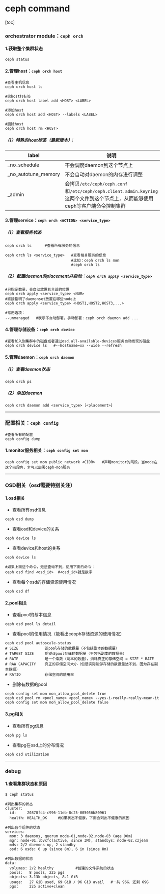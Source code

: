 # ceph command

[toc]

### orchestrator module：`ceph orch`

#### 1.获取整个集群状态
```shell
ceph status
```

#### 2.管理host：`ceph orch host`
```shell
#查看主机信息
ceph orch host ls

#给host打标签
ceph orch host label add <HOST> <LABEL>

#添加host
ceph orch host add <HOST> --labels <LABEL>

#删除host
ceph orch host rm <HOST>
```

##### （1）特殊的host标签（最新版本）：
|label|说明|
|-|-|
|_no_schedule|不会调度daemon到这个节点上|
|_no_autotune_memory|不会自动对daemon的内存进行调整|
|_admin|会拷贝`/etc/ceph/ceph.conf`和`/etc/ceph/ceph.client.admin.keyring`这两个文件到这个节点上，从而能够使用ceph等客户端命令控制集群|

#### 3.管理service：`ceph orch <ACTION> <service_type>`

##### （1）查看服务状态
```shell
ceph orch ls      #查看所有服务的信息

ceph orch ls <service_type>   #查看相关服务的信息
                              #比如：ceph orch ls mon
                              #ceph orch ls
```

##### （2）配置daemon的placement并启动：`ceph orch apply <service_type>`

```shell
#只指定数量，会自动放置到合适的位置
ceph orch apply <service_type> <NUM>
#直接指明了daemonset放置在哪些node上
ceph orch apply <service_type> <HOST1,HOST2,HOST3,...>

#常用选项：
--unmanaged   #表示不自动部署，手动部署：ceph orch daemon add ...
```

#### 4.管理存储设备：`ceph orch device`

```shell
#查看加入到集群中的磁盘或者通过osd.all-available-devices服务自动发现的磁盘
ceph orch device ls   #--hostname=xx --wide --refresh
```

#### 5.管理daemon：`ceph orch daemon`

##### （1）查看daemon状态
```shell
ceph orch ps
```

##### （2）添加daemon
```shell
ceph orch daemon add <service_type> [<placement>]
```

***

### 配置相关：`ceph config`

```shell
#查看所有的配置
ceph config dump
```

#### 1.monitor服务相关：`ceph config set mon`
```shell
ceph config set mon public_network <CIDR>   #声明monitor的网段，当node在这个网段内，才可以部署ceph-mon服务
```

***

### OSD相关（osd需要特别关注）

#### 1.osd相关

* 查看所有osd信息
```shell
ceph osd dump
```

* 查看osd和device的关系
```shell
ceph device ls
```

* 查看device和host的关系
```shell
ceph device ls

#如果上面这个命令，无法查询不到，使用下面的命令：
ceph osd find <osd_id>  #<osd_id>就是数字
```

* 查看每个osd的存储资源使用情况
```shell
ceph osd df
```

#### 2.pool相关

* 查看pool的基本信息
```shell
ceph osd pool ls detail
```

* 查看pool的使用情况（能看出ceoph存储资源的使用情况）
```shell
ceph osd pool autoscale-status
# SIZE            该pool存储的数据量（不包括副本的数据量）
# TARGET SIZE     期望该pool存储的数据量（不包括副本的数据量）
# RATE            是一个乘数（副本的数量），消耗真正的存储空间 = SIZE * RATE
# RAW CAPACITY    真正的存储空间大小（但是实际能够存储的数据量达不到，因为存在副本数据）
# RATIO           存储空间的使用率
```

* 删除有数据的pool
```shell
ceph config set mon mon_allow_pool_delete true
ceph osd pool rm <pool_name> <pool_name> --yes-i-really-really-mean-it
ceph config set mon mon_allow_pool_delete false
```

#### 3.pg相关

* 查看所有pg信息
```shell
ceph pg ls
```

* 查看pg在osd上的分布情况
```shell
ceph osd utilization
```

***

### debug

#### 1.查看集群状态和原因
```shell
$ ceph status

#列出集群的状态
cluster:
  id:     20870fc4-c996-11eb-8c25-005056b80961
  health: HEALTH_OK     #如果状态不健康，下面会列出不健康的原因

#列出各个组件的状态
services:
  mon: 3 daemons, quorum node-01,node-02,node-03 (age 90m)
  mgr: node-01.lbvxfc(active, since 3M), standbys: node-02.czjeam
  mds: 2/2 daemons up, 2 standby
  osd: 6 osds: 6 up (since 8m), 6 in (since 8m)

#列出数据的状态
data:
  volumes: 2/2 healthy          #创建的文件系统的状态
  pools:   8 pools, 225 pgs
  objects: 3.13k objects, 8.1 GiB
  usage:   27 GiB used, 69 GiB / 96 GiB avail   #一共 96G，还剩 69G
  pgs:     225 active+clean
```
